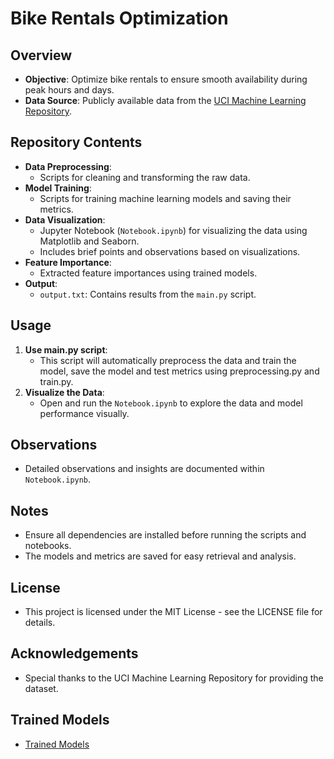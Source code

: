 # Bike Rentals Optimization

## Overview
- **Objective**: Optimize bike rentals to ensure smooth availability during peak hours and days.
- **Data Source**: Publicly available data from the [UCI Machine Learning Repository](https://archive.ics.uci.edu/ml/datasets/Bike+Sharing+Dataset).

## Repository Contents
- **Data Preprocessing**:
  - Scripts for cleaning and transforming the raw data.
- **Model Training**:
  - Scripts for training machine learning models and saving their metrics.
- **Data Visualization**:
  - Jupyter Notebook (`Notebook.ipynb`) for visualizing the data using Matplotlib and Seaborn.
  - Includes brief points and observations based on visualizations.
- **Feature Importance**:
  - Extracted feature importances using trained models.
- **Output**:
  - `output.txt`: Contains results from the `main.py` script.

## Usage
1. **Use main.py script**:
   - This script will automatically preprocess the data and train the model, save the model and test metrics using preprocessing.py and train.py. 
2. **Visualize the Data**:
   - Open and run the `Notebook.ipynb` to explore the data and model performance visually.

## Observations
- Detailed observations and insights are documented within `Notebook.ipynb`.

## Notes
- Ensure all dependencies are installed before running the scripts and notebooks.
- The models and metrics are saved for easy retrieval and analysis.

## License
- This project is licensed under the MIT License - see the LICENSE file for details.

## Acknowledgements
- Special thanks to the UCI Machine Learning Repository for providing the dataset.

## Trained Models
- [Trained Models](https://drive.google.com/drive/folders/1vNOLwai1ssZ96fa1GcNegiT0aqLklbXf?usp=sharing)
